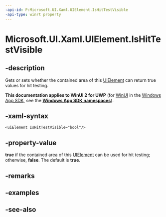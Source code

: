 ```yaml
---
-api-id: P:Microsoft.UI.Xaml.UIElement.IsHitTestVisible
-api-type: winrt property
---
```


<!-- Property syntax
public bool IsHitTestVisible { get;  set; }
-->

# Microsoft.UI.Xaml.UIElement.IsHitTestVisible

## -description
Gets or sets whether the contained area of this [UIElement](uielement.md) can return true values for hit testing.

**This documentation applies to WinUI 2 for UWP** (for [WinUI](/windows/apps/winui/winui3/) in the [Windows App SDK](/windows/apps/windows-app-sdk/), see the **[Windows App SDK namespaces](/windows/windows-app-sdk/api/winrt/)**).

## -xaml-syntax
```xaml
<uiElement IsHitTestVisible="bool"/>
```


## -property-value
**true** if the contained area of this [UIElement](uielement.md) can be used for hit testing; otherwise, **false**. The default is **true**.

## -remarks

## -examples

## -see-also
